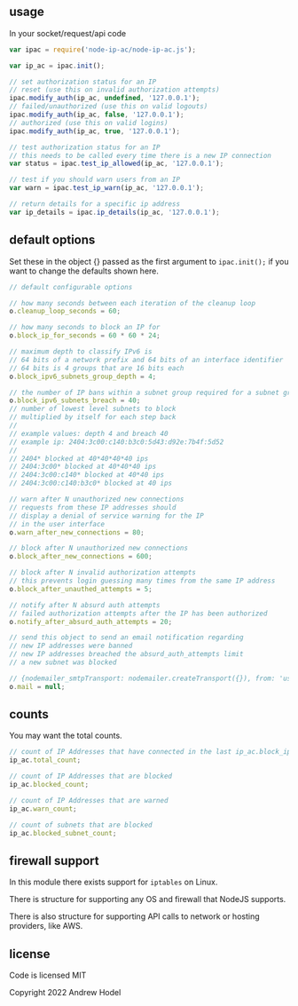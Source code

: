 ## usage

In your socket/request/api code

```javascript
var ipac = require('node-ip-ac/node-ip-ac.js');

var ip_ac = ipac.init();

// set authorization status for an IP
// reset (use this on invalid authorization attempts)
ipac.modify_auth(ip_ac, undefined, '127.0.0.1');
// failed/unauthorized (use this on valid logouts)
ipac.modify_auth(ip_ac, false, '127.0.0.1');
// authorized (use this on valid logins)
ipac.modify_auth(ip_ac, true, '127.0.0.1');

// test authorization status for an IP
// this needs to be called every time there is a new IP connection
var status = ipac.test_ip_allowed(ip_ac, '127.0.0.1');

// test if you should warn users from an IP
var warn = ipac.test_ip_warn(ip_ac, '127.0.0.1');

// return details for a specific ip address
var ip_details = ipac.ip_details(ip_ac, '127.0.0.1');
```

## default options

Set these in the object {} passed as the first argument to `ipac.init();` if you want to change the defaults shown here.

```javascript
// default configurable options

// how many seconds between each iteration of the cleanup loop
o.cleanup_loop_seconds = 60;

// how many seconds to block an IP for
o.block_ip_for_seconds = 60 * 60 * 24;

// maximum depth to classify IPv6 is
// 64 bits of a network prefix and 64 bits of an interface identifier
// 64 bits is 4 groups that are 16 bits each
o.block_ipv6_subnets_group_depth = 4;

// the number of IP bans within a subnet group required for a subnet group to be blocked
o.block_ipv6_subnets_breach = 40;
// number of lowest level subnets to block
// multiplied by itself for each step back
//
// example values: depth 4 and breach 40
// example ip: 2404:3c00:c140:b3c0:5d43:d92e:7b4f:5d52
//
// 2404* blocked at 40*40*40*40 ips
// 2404:3c00* blocked at 40*40*40 ips
// 2404:3c00:c140* blocked at 40*40 ips
// 2404:3c00:c140:b3c0* blocked at 40 ips

// warn after N unauthorized new connections
// requests from these IP addresses should
// display a denial of service warning for the IP
// in the user interface
o.warn_after_new_connections = 80;

// block after N unauthorized new connections
o.block_after_new_connections = 600;

// block after N invalid authorization attempts
// this prevents login guessing many times from the same IP address
o.block_after_unauthed_attempts = 5;

// notify after N absurd auth attempts
// failed authorization attempts after the IP has been authorized
o.notify_after_absurd_auth_attempts = 20;

// send this object to send an email notification regarding
// new IP addresses were banned
// new IP addresses breached the absurd_auth_attempts limit
// a new subnet was blocked

// {nodemailer_smtpTransport: nodemailer.createTransport({}), from: 'user@domain.tld', to: 'user@domain.tls', domain: 'domain or ip address'}
o.mail = null;
```

## counts

You may want the total counts.

```javascript
// count of IP Addresses that have connected in the last ip_ac.block_ip_for_seconds
ip_ac.total_count;

// count of IP Addresses that are blocked
ip_ac.blocked_count;

// count of IP Addresses that are warned
ip_ac.warn_count;

// count of subnets that are blocked
ip_ac.blocked_subnet_count;
```

## firewall support

In this module there exists support for `iptables` on Linux.

There is structure for supporting any OS and firewall that NodeJS supports.

There is also structure for supporting API calls to network or hosting providers, like AWS.

## license

Code is licensed MIT

Copyright 2022 Andrew Hodel
